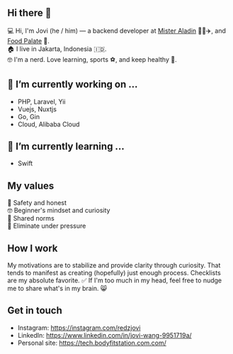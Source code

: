 ## Hi there 👋
💻 Hi, I'm Jovi (he / him) — a backend developer at [Mister Aladin](https://www.misteraladin.com) 🏨🚝✈️, and [Food Palate](https://www.foodpalate.com.au) 🥗.<br>
🏠 I live in Jakarta, Indonesia 🇮🇩.<br>
🤓 I'm a nerd. Love learning, sports ⚽️, and keep healthy 🧘.

## 🔭 I’m currently working on ...
- PHP, Laravel, Yii
- Vuejs, Nuxtjs
- Go, Gin
- Cloud, Alibaba Cloud

## 🌱 I’m currently learning ...
- Swift

## My values
💖 Safety and honest<br>
🤓 Beginner's mindset and curiosity<br>
🙌 Shared norms<br>
🧘 Eliminate under pressure

## How I work
My motivations are to stabilize and provide clarity through curiosity. That tends to manifest as creating (hopefully) just enough process. Checklists are my absolute favorite. ✅ If I'm too much in my head, feel free to nudge me to share what's in my brain. 😸

## Get in touch
- Instagram: https://instagram.com/redzjovi
- LinkedIn: https://www.linkedin.com/in/jovi-wang-9951719a/
- Personal site: https://tech.bodyfitstation.com.com/
